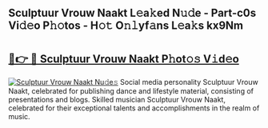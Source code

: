 ## Sculptuur Vrouw Naakt L𝚎a𝚔ed N𝚞𝚍e - Part-c0s Vi𝚍𝚎o P𝚑𝚘tos - H𝚘𝚝 O𝚗𝚕yf𝚊ns L𝚎a𝚔s kx9Nm

# <h2><a href="http://kf6rqi.oniu.top/?m=Sculptuur+Vrouw+Naakt">🔗👉 🔴 Sculptuur Vrouw Naakt P𝚑ot𝚘𝚜 V𝚒d𝚎o</a></h2>

[![Sculptuur Vrouw Naakt Nu𝚍e𝚜](https://i.imgur.com/0qMVB7G.gif)](http://kf6rqi.oniu.top/?m=Sculptuur+Vrouw+Naakt)
Social media personality Sculptuur Vrouw Naakt, celebrated for publishing dance and lifestyle material, consisting of presentations and blogs. Skilled musician Sculptuur Vrouw Naakt, celebrated for their exceptional talents and accomplishments in the realm of music.  
